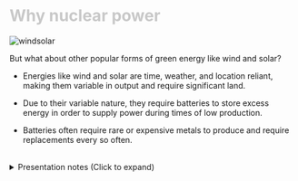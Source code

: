 <div class = "centered"><h1 style="color:#c8c8c8">Why nuclear power</h1></div>

![windsolar](https://user-images.githubusercontent.com/95508525/167978420-9b651744-0d1e-4d7d-8024-422b3c02a211.jpg)<br>

But what about other popular forms of green energy like wind and solar?


* Energies like wind and solar are time, weather, and location reliant, making them variable in output and require significant land.

* Due to their variable nature, they require batteries to store excess energy in order to supply power during times of low production.

* Batteries often require rare or expensive metals to produce and require replacements every so often.
<br>

<div class = "centered">
<details>
  <summary>Presentation notes (Click to expand)</summary>

  ```
  1. Read the description under the image.
  2. Elaborate on bullet points:
     a. Wind requires high, open space. Solar requires clear open skies.
     b. Further clarify point 2 via example (i.e. "imagine..")
     c. Lithium-Ion batteries are the most common type of battery currently used in power grid storage - Lithium is a rare and progressively depleting rare earth.
  ```
</details>
</div>
